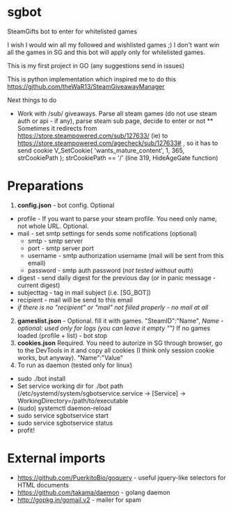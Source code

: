 # sgbot

SteamGifts bot to enter for whitelisted games

I wish I would win all my followed and wishlisted games ;) I don't want win all the games in SG and this bot will apply only for whilelisted games.

This is my first project in GO (any suggestions send in issues)

This is python implementation which inspired me to do this
https://github.com/theWaR13/SteamGiveawayManager

Next things to do
* Work with /sub/ giveaways. Parse all steam games (do not use steam auth or api - if any), parse steam sub page, decide to enter or not
** Sometimes it redirects from https://store.steampowered.com/sub/127633/ (ie) to https://store.steampowered.com/agecheck/sub/127633# , so it has to send cookie V_SetCookie( 'wants_mature_content', 1, 365, strCookiePath ); strCookiePath == '/' (line 319, HideAgeGate function)

# Preparations
1. **config.json** - bot config. Optional
 + profile - If you want to parse your steam profile. You need only name, not whole URL. Optional.
 + mail - set smtp settings for sends some notifications (optional)
   * smtp - smtp server
   * port - smtp server port
   * username - smtp authorization username (mail will be sent from this email)
   * password - smtp auth password (*not tested without auth*)
 + digest - send daily digest for the previous day (or in panic message - current digest)
 + subjecttag - tag in mail subject (i.e. [SG_BOT])
 + recipient - mail will be send to this email
 + *if there is no "recipient" or "mail" not fiiled properly - no mail at all*
2. **gameslist.json** - Optional. fill it with games. "SteamID":"Name", *Name - optional: used only for logs (you can leave it empty "")* If no games loaded (profile + list) - bot stop
3. **cookies.json** Required. You need to autorize in SG through browser, go to the DevTools in it and copy all cookies (I think only session cookie works, but anyway). "Name":"Value"
4. To run as daemon (tested only for linux)
  * sudo ./bot install
  * Set service working dir for ./bot path (/etc/systemd/system/sgbotservice.service -> [Service] -> WorkingDirectory=/path/to/executable
  * (sudo) systemctl daemon-reload
  * sudo service sgbotservice start
  * sudo service sgbotservice status
  * profit!
  
# External imports
* https://github.com/PuerkitoBio/goquery - useful jquery-like selectors for HTML documents
* https://github.com/takama/daemon - golang daemon
* http://gopkg.in/gomail.v2 - mailer for spam
